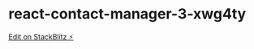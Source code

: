 # react-contact-manager-3-xwg4ty

[Edit on StackBlitz ⚡️](https://stackblitz.com/edit/react-contact-manager-3-xwg4ty)